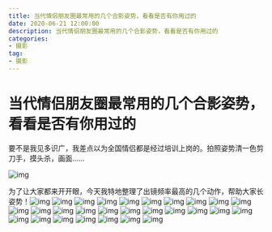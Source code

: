 ```yaml
---
title: 当代情侣朋友圈最常用的几个合影姿势，看看是否有你用过的
date: 2020-06-21 12:00:00
description: 当代情侣朋友圈最常用的几个合影姿势，看看是否有你用过的
categories:
- 摄影
tag: 
- 摄影
---
```


# 当代情侣朋友圈最常用的几个合影姿势，看看是否有你用过的

要不是我见多识广，我差点以为全国情侣都是经过培训上岗的。拍照姿势清一色剪刀手，摸头杀，画面……  

![img](https://yudaotu.com/images/2020/06/21/ZH5frc.gif)

为了让大家都来开开眼，今天我特地整理了出镜频率最高的几个动作，帮助大家长姿势！![img](https://yudaotu.com/images/2020/06/21/ZH5oQo.jpg)  ![img](https://yudaotu.com/images/2020/06/21/ZH5pBF.jpg)  ![img](https://yudaotu.com/images/2020/06/21/ZH5vc8.jpg)  ![img](https://yudaotu.com/images/2020/06/21/ZH5jCi.jpg)  ![img](https://yudaotu.com/images/2020/06/21/ZH5cZf.jpg)  ![img](https://yudaotu.com/images/2020/06/21/ZH5EFX.jpg)  ![img](https://yudaotu.com/images/2020/06/21/ZH5w6R.jpg)  ![img](https://yudaotu.com/images/2020/06/21/ZH5YT4.jpg)  ![img](https://yudaotu.com/images/2020/06/21/ZH5tjd.jpg)  ![img](https://yudaotu.com/images/2020/06/21/ZH5kry.jpg)  ![img](https://yudaotu.com/images/2020/06/21/ZH5DUM.jpg)  ![img](https://yudaotu.com/images/2020/06/21/ZH5CCC.jpg)  ![img](https://yudaotu.com/images/2020/06/21/ZH5uQB.jpg)  ![img](https://yudaotu.com/images/2020/06/21/ZH5Rcw.jpg)  ![img](https://yudaotu.com/images/2020/06/21/ZH5LZe.jpg)  ![img](https://yudaotu.com/images/2020/06/21/ZH55JP.jpg)  ![img](https://yudaotu.com/images/2020/06/21/ZH5NL3.jpg)  ![img](https://yudaotu.com/images/2020/06/21/ZH5XpE.jpg)  ![img](https://yudaotu.com/images/2020/06/21/ZH5WTW.jpg)  ![img](https://yudaotu.com/images/2020/06/21/ZH5F4p.jpg)  ![img](https://yudaotu.com/images/2020/06/21/ZH5JCz.jpg)  ![img](https://yudaotu.com/images/2020/06/21/ZH5xVK.jpg)  ![img](https://yudaotu.com/images/2020/06/21/ZH5eU6.jpg)  ![img](https://yudaotu.com/images/2020/06/21/ZH5BJl.jpg)  ![img](https://yudaotu.com/images/2020/06/21/ZH50c9.jpg)  ![img](https://yudaotu.com/images/2020/06/21/ZH5b3q.jpg)  ![img](https://yudaotu.com/images/2020/06/21/ZH5npb.jpg)  ![img](https://yudaotu.com/images/2020/06/21/ZH5yLa.jpg)        